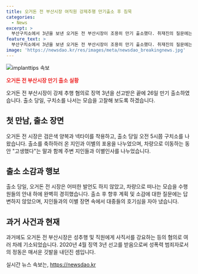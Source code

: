 ```yaml
---
title: 오거돈 전 부산시장 여직원 강제추행 만기출소 후 침묵
categories:
  - News
excerpt: >
  부산구치소에서 3년을 보낸 오거돈 전 부산시장이 조용히 만기 출소했다. 취재진의 질문에는 대답하지 않고, 차량에 타고 떠났다. 지난해 성추행 피해자에게 보상금을 지급하라는 판결을 받은 바 있으며, 직권남용권리행사방해 혐의로도 기소돼 형을 받았다. 9명에게 사직서를 종용한 혐의로도 기소돼 집행유예를 받은 바 있다. 현장에서는 출소 소감에 대한 발언이 없었다. (총 151자)
feature_text: >
  부산구치소에서 3년을 보낸 오거돈 전 부산시장이 조용히 만기 출소했다. 취재진의 질문에는 대답하지 않고, 차량에 타고 떠났다. 지난해 성추행 피해자에게 보상금을 지급하라는 판결을 받은 바 있으며, 직권남용권리행사방해 혐의로도 기소돼 형을 받았다. 9명에게 사직서를 종용한 혐의로도 기소돼 집행유예를 받은 바 있다. 현장에서는 출소 소감에 대한 발언이 없었다. (총 151자)
image: 'https://newsdao.kr/res/images/meta/newsdao_breakingnews.jpg'
---
```


<p><img src="https://newsdao.kr/res/images/meta/newsdao_breakingnews.jpg" alt="implanttips 속보" /></p>

<p><b><span style="color: #ee2323;">오거돈 전 부산시장 만기 출소 실황</span></b></p>

<p data-ke-size="size16">오거돈 전 부산시장이 강제 추행 혐의로 징역 3년을 선고받은 끝에 26일 만기 출소하였습니다. 출소 당일, 구치소를 나서는 모습을 고찰해 보도록 하겠습니다.</p>

<h2 data-ke-size="size26">첫 만남, 출소 장면</h2>

<p data-ke-size="size16">오거돈 전 시장은 검은색 양복과 넥타이를 착용하고, 출소 당일 오전 5시쯤 구치소를 나왔습니다. 출소를 축하하러 온 지인과 이별의 포옹을 나누었으며, 차량으로 이동하는 동안 "고생했다"는 말과 함께 주변 지인들과 이별인사를 나누었습니다.</p>

<h2 data-ke-size="size26">출소 소감과 행보</h2>

<p data-ke-size="size16">출소 당일, 오거돈 전 시장은 어떠한 발언도 하지 않았고, 차량으로 떠나는 모습을 수행원들의 안내 하에 완벽히 경히했습니다. 출소 후 향후 계획 및 소감에 대한 질문에는 답변하지 않았으며, 지인들과의 이별 장면 속에서 대중들의 호기심을 자아 냈습니다.</p>

<h2 data-ke-size="size26">과거 사건과 현재</h2>

<p data-ke-size="size16">과거에도 오거돈 전 부산시장은 성추행 및 직원에게 사직서를 강요하는 등의 혐의로 여러 차례 기소되었습니다. 2020년 4월 징역 3년 선고를 받음으로써 성폭력 범죄자로서의 정동은 매서운 깃발을 내던진 셈입니다.</p>
실시간 뉴스 속보는, <a href="https://newsdao.kr" rel="dofollow">https://newsdao.kr</a>



